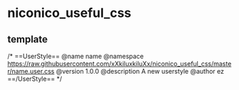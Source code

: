 # niconico_useful_css

## template
 /* ==UserStyle==
 @name           name
 @namespace      https://raw.githubusercontent.com/xXkiluxkiluXx/niconico_useful_css/master/name.user.css
 @version        1.0.0
 @description    A new userstyle
 @author         ez
 ==/UserStyle== */

